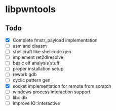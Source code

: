 # libpwntools

## Todo
- [x] Complete fmstr_payload implementation
- [ ] asm and disasm 
- [ ] shellcraft like shellcode gen
- [ ] implement ret2dlresolve
- [ ] basic elf analysis stuff
- [ ] proper installation setup
- [ ] rework gdb
- [ ] cyclic pattern gen
- [x] socket implementation for remote from scratch
- [ ] windows process interaction support
- [ ] libc db
- [ ] improve IO::interactive
